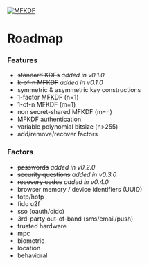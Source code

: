 [![MFKDF](https://raw.githubusercontent.com/multifactor/MFKDF/master/site/logo.png "MFKDF")](https://mfkdf.com/ "MFKDF")

# Roadmap
### Features
- ~~standard KDFs~~ _added in v0.1.0_
- ~~k-of-n MFKDF~~ _added in v0.1.0_
- symmetric & asymmetric key constructions
- 1-factor MFKDF (n=1)
- 1-of-n MFKDF (m=1)
- non secret-shared MFKDF (m=n)
- MFKDF authentication
- variable polynomial bitsize (n>255)
- add/remove/recover factors

### Factors
- ~~passwords~~ _added in v0.2.0_
- ~~security questions~~ _added in v0.3.0_
- ~~recovery codes~~ _added in v0.4.0_
- browser memory / device identifiers (UUID)
- totp/hotp
- fido u2f
- sso (oauth/oidc)
- 3rd-party out-of-band (sms/email/push)
- trusted hardware
- mpc
- biometric
- location
- behavioral
